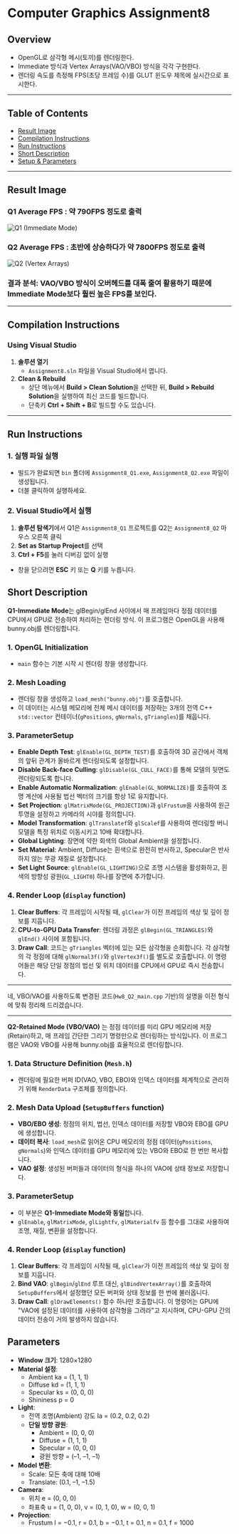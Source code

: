 # Computer Graphics Assignment8

## Overview

- OpenGL로 삼각형 메시(토끼)를 렌더링한다.
- Immediate 방식과 Vertex Arrays(VAO/VBO) 방식을 각각 구현한다.
- 렌더링 속도를 측정해 FPS(초당 프레임 수)를 GLUT 윈도우 제목에 실시간으로 표시한다.

---

## Table of Contents

- [Result Image](#result-image)  
- [Compilation Instructions](#compilation-instructions)  
- [Run Instructions](#run-instructions)  
- [Short Description](#short-description)  
- [Setup & Parameters](#Parameters) 
---

## Result Image

### Q1 Average FPS : 약 790FPS 정도로 출력
![Q1 (Immediate Mode)](./Assignment8_Q1_Img.png)
### Q2 Average FPS : 초반에 상승하다가 약 7800FPS 정도로 출력
![Q2 (Vertex Arrays)](./Assignment8_Q2_Img.png)

### 결과 분석: VAO/VBO 방식이 오버헤드를 대폭 줄여 활용하기 때문에 Immediate Mode보다 훨씬 높은 FPS를 보인다.
---

## Compilation Instructions

### Using Visual Studio
1. **솔루션 열기**  
   - `Assignment8.sln` 파일을 Visual Studio에서 엽니다.
2. **Clean & Rebuild**  
   - 상단 메뉴에서 **Build > Clean Solution**을 선택한 뒤, **Build > Rebuild Solution**을 실행하여 최신 코드를 빌드합니다.  
   - 단축키 **Ctrl + Shift + B**로 빌드할 수도 있습니다.

---

## Run Instructions

### 1. 실행 파일 실행
- 빌드가 완료되면 `bin` 폴더에 `Assignment8_Q1.exe`, `Assignment8_Q2.exe` 파일이 생성됩니다.  
- 더블 클릭하여 실행하세요.

### 2. Visual Studio에서 실행
1. **솔루션 탐색기**에서 Q1은 `Assignment8_Q1` 프로젝트를 Q2는 `Assignment8_Q2` 마우스 오른쪽 클릭  
2. **Set as Startup Project**를 선택  
3. **Ctrl + F5**를 눌러 디버깅 없이 실행

- 창을 닫으려면 **ESC** 키 또는 **Q** 키를 누릅니다.  


## Short Description

**Q1-Immediate Mode**는 glBegin/glEnd 사이에서 매 프레임마다 정점 데이터를 CPU에서 GPU로 전송하여 처리하는 렌더링 방식. 이 프로그램은 OpenGL을 사용해 bunny.obj를 렌더링합니다.

### 1. OpenGL Initialization
- `main` 함수는 기본 시작 시 렌더링 창을 생성합니다.

### 2. Mesh Loading
- 렌더링 창을 생성하고 `load_mesh("bunny.obj")`를 호출합니다.
- 이 데이터는 시스템 메모리에 전체 메시 데이터를 저장하는 3개의 전역 C++ `std::vector` 컨테이너(`gPositions`, `gNormals`, `gTriangles`)를 채웁니다.

### 3. ParameterSetup

- **Enable Depth Test**: `glEnable(GL_DEPTH_TEST)`를 호출하여 3D 공간에서 객체의 앞뒤 관계가 올바르게 렌더링되도록 설정합니다.
- **Disable Back-face Culling**: `glDisable(GL_CULL_FACE)`를 통해 모델의 뒷면도 렌더링되도록 합니다.
- **Enable Automatic Normalization**: `glEnable(GL_NORMALIZE)`를 호출하여 조명 계산에 사용될 법선 벡터의 크기를 항상 1로 유지합니다.
- **Set Projection**: `glMatrixMode(GL_PROJECTION)`과 `glFrustum`을 사용하여 원근 투영을 설정하고 카메라의 시야를 정의합니다.
- **Model Transformation**: `glTranslatef`와 `glScalef`를 사용하여 렌더링할 버니 모델을 특정 위치로 이동시키고 10배 확대합니다.
- **Global Lighting**: 장면에 약한 회색의 Global Ambient을 설정합니다.
- **Set Material**: Ambient, Diffuse는 흰색으로 완전히 반사하고, Specular은 반사하지 않는 무광 재질로 설정합니다.
- **Set Light Source**: `glEnable(GL_LIGHTING)`으로 조명 시스템을 활성화하고, 흰색의 방향성 광원(`GL_LIGHT0`) 하나를 장면에 추가합니다.

### 4. Render Loop (`display` function)
1.  **Clear Buffers**: 각 프레임이 시작될 때, `glClear`가 이전 프레임의 색상 및 깊이 정보를 지웁니다.
2.  **CPU-to-GPU Data Transfer**: 렌더링 과정은 `glBegin(GL_TRIANGLES)`와 `glEnd()` 사이에 포함됩니다.
3.  **Draw Call**: 코드는 `gTriangles` 벡터에 있는 모든 삼각형을 순회합니다. 각 삼각형의 각 정점에 대해 `glNormal3f()`와 `glVertex3f()`를 별도로 호출합니다. 이 명령어들은 해당 단일 정점의 법선 및 위치 데이터를 CPU에서 GPU로 즉시 전송합니다.

---
네, VBO/VAO를 사용하도록 변경된 코드(`Hw8_Q2_main.cpp` 기반)의 설명을 이전 형식에 맞춰 정리해 드리겠습니다.

---

**Q2-Retained Mode (VBO/VAO)** 는 정점 데이터를 미리 GPU 메모리에 저장(Retain)하고, 매 프레임 간단한 그리기 명령만으로 렌더링하는 방식입니다. 이 프로그램은 VAO와 VBO를 사용해 bunny.obj를 효율적으로 렌더링합니다.

### 1. Data Structure Definition (`Mesh.h`)
- 렌더링에 필요한 버퍼 ID(VAO, VBO, EBO)와 인덱스 데이터를 체계적으로 관리하기 위해 `RenderData` 구조체를 정의합니다.

### 2. Mesh Data Upload (`SetupBuffers` function)
- **VBO/EBO 생성**: 정점의 위치, 법선, 인덱스 데이터를 저장할 VBO와 EBO를 GPU에 생성합니다.
- **데이터 복사**: `load_mesh`로 읽어온 CPU 메모리의 정점 데이터(`gPositions`, `gNormals`)와 인덱스 데이터를 GPU 메모리에 있는 VBO와 EBO로 한 번만 복사합니다.
- **VAO 설정**: 생성된 버퍼들과 데이터의 형식을 하나의 VAO에 상태 정보로 저장합니다.

### 3. ParameterSetup
- 이 부분은 **Q1-Immediate Mode와 동일**합니다.
- `glEnable`, `glMatrixMode`, `glLightfv`, `glMaterialfv` 등 함수를 그대로 사용하여 조명, 재질, 변환을 설정합니다.

### 4. Render Loop (`display` function)
1.  **Clear Buffers**: 각 프레임이 시작될 때, `glClear`가 이전 프레임의 색상 및 깊이 정보를 지웁니다.
2.  **Bind VAO**: `glBegin`/`glEnd` 루프 대신, `glBindVertexArray()`를 호출하여 `SetupBuffers`에서 설정했던 모든 버퍼와 상태 정보를 한 번에 불러옵니다.
3.  **Draw Call**: `glDrawElements()` 함수 하나만 호출합니다. 이 명령어는 GPU에 "VAO에 설정된 데이터를 사용하여 삼각형을 그려라"고 지시하며, CPU-GPU 간의 데이터 전송이 거의 발생하지 않습니다.


## Parameters

-   **Window 크기**: 1280×1280
-   **Material 설정**:
    -   Ambient ka = (1, 1, 1)
    -   Diffuse kd = (1, 1, 1)
    -   Specular ks = (0, 0, 0)
    -   Shininess p = 0
-   **Light**:
    -   전역 조명(Ambient) 강도 Ia = (0.2, 0.2, 0.2)
    -   **단일 방향 광원**:
        -   Ambient = (0, 0, 0)
        -   Diffuse = (1, 1, 1)
        -   Specular = (0, 0, 0)
        -   광원 방향 = (–1, –1, –1)
-   **Model 변환**:
    -   Scale: 모든 축에 대해 10배
    -   Translate: (0.1, –1, –1.5)
-   **Camera**:
    -   위치 e = (0, 0, 0)
    -   좌표축 u = (1, 0, 0), v = (0, 1, 0), w = (0, 0, 1)
-   **Projection**:
    -   Frustum l = −0.1, r = 0.1, b = −0.1, t = 0.1, n = 0.1, f = 1000


